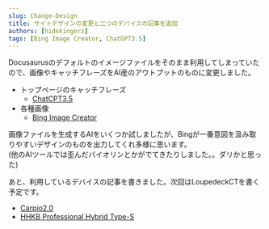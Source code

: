 ```yaml
---
slug: Change-Design
title: サイトデザインの変更と二つのデバイスの記事を追加
authors: [hidekingerz]
tags: [Bing Image Creator, ChatGPT3.5]
---
```


Docusaurusのデフォルトのイメージファイルをそのまま利用してしまっていたので、画像やキャッチフレーズをAI産のアウトプットのものに変更しました。

- トップページのキャッチフレーズ
  - [ChatCPT3.5](https://chat.openai.com/)
- 各種画像
  - [Bing Image Creator](https://www.bing.com/create)

画像ファイルを生成するAIをいくつか試しましたが、Bingが一番意図を汲み取りやすいデザインのものを出力してくれ多様に思います。  
(他のAIツールでは歪んだバイオリンとかがでてきたりしました。。ダリかと思った)


あと、利用しているデバイスの記事を書きました。次回はLoupedeckCTを書く予定です。

- [Carpio2.0](https://www.hidekingerz.com/docs/Devices/Carptio2.0.md)
- [HHKB Professional Hybrid Type-S](https://www.hidekingerz.com/docs/Devices/HHKB-Professional-Hybrid-Type-S.md)
